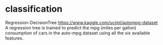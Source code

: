 # classification
Regression-DecisionTree
https://www.kaggle.com/uciml/autompg-dataset
A regression tree is trained to predict the mpg (miles per gallon) 
consumption of cars in the auto-mpg dataset using all the six available features.
